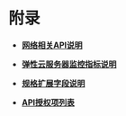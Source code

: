# 附录<a name="ZH-CN_TOPIC_0022067588"></a>

-   **[网络相关API说明](网络相关API说明.md)**  

-   **[弹性云服务器监控指标说明](弹性云服务器监控指标说明.md)**  

-   **[规格扩展字段说明](规格扩展字段说明.md)**  

-   **[API授权项列表](API授权项列表.md)**  


